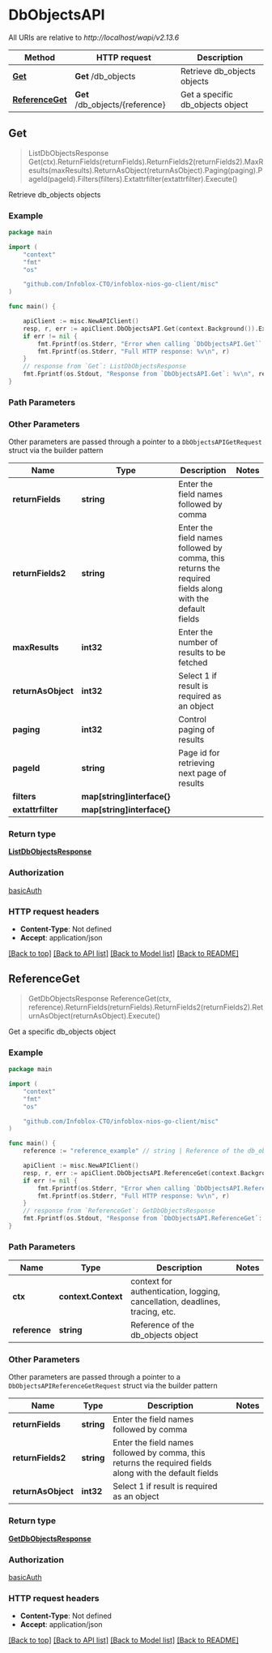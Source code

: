 # DbObjectsAPI

All URIs are relative to *http://localhost/wapi/v2.13.6*

Method | HTTP request | Description
------------- | ------------- | -------------
[**Get**](DbObjectsAPI.md#Get) | **Get** /db_objects | Retrieve db_objects objects
[**ReferenceGet**](DbObjectsAPI.md#ReferenceGet) | **Get** /db_objects/{reference} | Get a specific db_objects object



## Get

> ListDbObjectsResponse Get(ctx).ReturnFields(returnFields).ReturnFields2(returnFields2).MaxResults(maxResults).ReturnAsObject(returnAsObject).Paging(paging).PageId(pageId).Filters(filters).Extattrfilter(extattrfilter).Execute()

Retrieve db_objects objects



### Example

```go
package main

import (
	"context"
	"fmt"
	"os"

	"github.com/Infoblox-CTO/infoblox-nios-go-client/misc"
)

func main() {

	apiClient := misc.NewAPIClient()
	resp, r, err := apiClient.DbObjectsAPI.Get(context.Background()).Execute()
	if err != nil {
		fmt.Fprintf(os.Stderr, "Error when calling `DbObjectsAPI.Get``: %v\n", err)
		fmt.Fprintf(os.Stderr, "Full HTTP response: %v\n", r)
	}
	// response from `Get`: ListDbObjectsResponse
	fmt.Fprintf(os.Stdout, "Response from `DbObjectsAPI.Get`: %v\n", resp)
}
```

### Path Parameters



### Other Parameters

Other parameters are passed through a pointer to a `DbObjectsAPIGetRequest` struct via the builder pattern


Name | Type | Description  | Notes
------------- | ------------- | ------------- | -------------
**returnFields** | **string** | Enter the field names followed by comma | 
**returnFields2** | **string** | Enter the field names followed by comma, this returns the required fields along with the default fields | 
**maxResults** | **int32** | Enter the number of results to be fetched | 
**returnAsObject** | **int32** | Select 1 if result is required as an object | 
**paging** | **int32** | Control paging of results | 
**pageId** | **string** | Page id for retrieving next page of results | 
**filters** | **map[string]interface{}** |  | 
**extattrfilter** | **map[string]interface{}** |  | 

### Return type

[**ListDbObjectsResponse**](ListDbObjectsResponse.md)

### Authorization

[basicAuth](../README.md#basicAuth)

### HTTP request headers

- **Content-Type**: Not defined
- **Accept**: application/json

[[Back to top]](#) [[Back to API list]](../README.md#documentation-for-api-endpoints)
[[Back to Model list]](../README.md#documentation-for-models)
[[Back to README]](../README.md)


## ReferenceGet

> GetDbObjectsResponse ReferenceGet(ctx, reference).ReturnFields(returnFields).ReturnFields2(returnFields2).ReturnAsObject(returnAsObject).Execute()

Get a specific db_objects object



### Example

```go
package main

import (
	"context"
	"fmt"
	"os"

	"github.com/Infoblox-CTO/infoblox-nios-go-client/misc"
)

func main() {
	reference := "reference_example" // string | Reference of the db_objects object

	apiClient := misc.NewAPIClient()
	resp, r, err := apiClient.DbObjectsAPI.ReferenceGet(context.Background(), reference).Execute()
	if err != nil {
		fmt.Fprintf(os.Stderr, "Error when calling `DbObjectsAPI.ReferenceGet``: %v\n", err)
		fmt.Fprintf(os.Stderr, "Full HTTP response: %v\n", r)
	}
	// response from `ReferenceGet`: GetDbObjectsResponse
	fmt.Fprintf(os.Stdout, "Response from `DbObjectsAPI.ReferenceGet`: %v\n", resp)
}
```

### Path Parameters


Name | Type | Description  | Notes
------------- | ------------- | ------------- | -------------
**ctx** | **context.Context** | context for authentication, logging, cancellation, deadlines, tracing, etc.
**reference** | **string** | Reference of the db_objects object | 

### Other Parameters

Other parameters are passed through a pointer to a `DbObjectsAPIReferenceGetRequest` struct via the builder pattern


Name | Type | Description  | Notes
------------- | ------------- | ------------- | -------------
**returnFields** | **string** | Enter the field names followed by comma | 
**returnFields2** | **string** | Enter the field names followed by comma, this returns the required fields along with the default fields | 
**returnAsObject** | **int32** | Select 1 if result is required as an object | 

### Return type

[**GetDbObjectsResponse**](GetDbObjectsResponse.md)

### Authorization

[basicAuth](../README.md#basicAuth)

### HTTP request headers

- **Content-Type**: Not defined
- **Accept**: application/json

[[Back to top]](#) [[Back to API list]](../README.md#documentation-for-api-endpoints)
[[Back to Model list]](../README.md#documentation-for-models)
[[Back to README]](../README.md)

